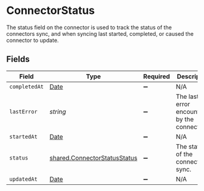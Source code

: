 # ConnectorStatus

The status field on the connector is used to track the status of the connectors sync, and when syncing last started, completed, or caused the connector to update.


## Fields

| Field                                                                                         | Type                                                                                          | Required                                                                                      | Description                                                                                   |
| --------------------------------------------------------------------------------------------- | --------------------------------------------------------------------------------------------- | --------------------------------------------------------------------------------------------- | --------------------------------------------------------------------------------------------- |
| `completedAt`                                                                                 | [Date](https://developer.mozilla.org/en-US/docs/Web/JavaScript/Reference/Global_Objects/Date) | :heavy_minus_sign:                                                                            | N/A                                                                                           |
| `lastError`                                                                                   | *string*                                                                                      | :heavy_minus_sign:                                                                            | The last error encountered by the connector.                                                  |
| `startedAt`                                                                                   | [Date](https://developer.mozilla.org/en-US/docs/Web/JavaScript/Reference/Global_Objects/Date) | :heavy_minus_sign:                                                                            | N/A                                                                                           |
| `status`                                                                                      | [shared.ConnectorStatusStatus](../../../sdk/models/shared/connectorstatusstatus.md)           | :heavy_minus_sign:                                                                            | The status of the connector sync.                                                             |
| `updatedAt`                                                                                   | [Date](https://developer.mozilla.org/en-US/docs/Web/JavaScript/Reference/Global_Objects/Date) | :heavy_minus_sign:                                                                            | N/A                                                                                           |
